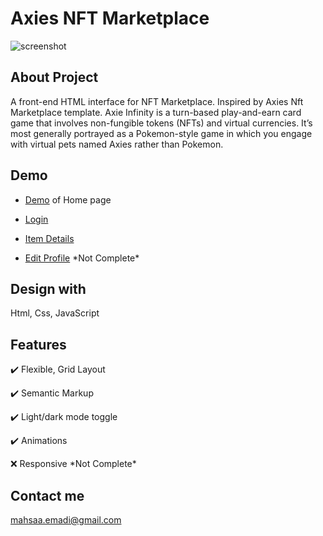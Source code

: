 # Axies NFT Marketplace

![screenshot](https://user-images.githubusercontent.com/100931501/178693063-8d161c5a-ab66-47b0-814b-0815ea5e10d1.png)

## About Project

A front-end HTML interface for NFT Marketplace. Inspired by Axies Nft Marketplace template.
Axie Infinity is a turn-based play-and-earn card game that involves non-fungible tokens (NFTs) and virtual currencies. It’s most generally portrayed as a Pokemon-style game in which you engage with virtual pets named Axies rather than Pokemon.

## Demo

+ [Demo](https://mahsadp.github.io/axies/) of Home page

+ [Login](https://mahsadp.github.io/axies/login.html)

+ [Item Details](https://mahsadp.github.io/axies/product.html)

+ [Edit Profile](https://mahsadp.github.io/axies/profile.html) \*Not Complete\*

## Design with

Html, Css, JavaScript

## Features

:heavy_check_mark: Flexible, Grid Layout

:heavy_check_mark: Semantic Markup

:heavy_check_mark: Light/dark mode toggle

:heavy_check_mark: Animations

:x: Responsive  \*Not Complete\*

## Contact me
mahsaa.emadi@gmail.com <a href="mailto:mahsaa.emadi@gmail.com?"></a>
